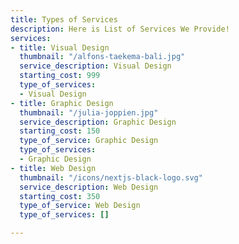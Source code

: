 ```yaml
---
title: Types of Services
description: Here is List of Services We Provide!
services:
- title: Visual Design
  thumbnail: "/alfons-taekema-bali.jpg"
  service_description: Visual Design
  starting_cost: 999
  type_of_services:
  - Visual Design
- title: Graphic Design
  thumbnail: "/julia-joppien.jpg"
  service_description: Graphic Design
  starting_cost: 150
  type_of_service: Graphic Design
  type_of_services:
  - Graphic Design
- title: Web Design
  thumbnail: "/icons/nextjs-black-logo.svg"
  service_description: Web Design
  starting_cost: 350
  type_of_service: Web Design
  type_of_services: []

---
```


